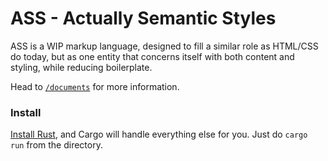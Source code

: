 # ASS - Actually Semantic Styles

ASS is a WIP markup language, designed to fill a similar role as HTML/CSS do today, but as one entity that concerns itself with both content and styling, while reducing boilerplate.


Head to [`/documents`](/documents) for more information.

### Install

[Install Rust](https://www.rust-lang.org/tools/install), and Cargo will handle everything else for you. Just do `cargo run` from the directory.
